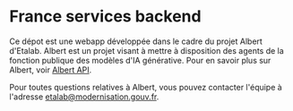 # France services backend

Ce dépot est une webapp développée dans le cadre du projet Albert d'Etalab. Albert est un projet visant à mettre à disposition des agents de la fonction publique des modèles d'IA générative. Pour en savoir plus sur Albert, voir [Albert API](https://github.com/etalab-ia/albert-api).

Pour toutes questions relatives à Albert, vous pouvez contacter l'équipe à l'adresse [etalab@modernisation.gouv.fr](etalab@modernisation.gouv.fr).
